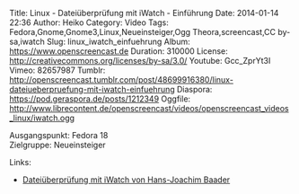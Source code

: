 Title: Linux - Dateiüberprüfung mit iWatch - Einführung
Date: 2014-01-14 22:36
Author: Heiko
Category: Video
Tags: Fedora,Gnome,Gnome3,Linux,Neueinsteiger,Ogg Theora,screencast,CC by-sa,iwatch
Slug: linux_iwatch_einfuehrung
Album: https://www.openscreencast.de
Duration: 310000
License: http://creativecommons.org/licenses/by-sa/3.0/
Youtube: Gcc_ZprYt3I
Vimeo: 82657987
Tumblr: http://openscreencast.tumblr.com/post/48699916380/linux-dateiueberpruefung-mit-iwatch-einfuehrung
Diaspora: https://pod.geraspora.de/posts/1212349
Oggfile: http://www.librecontent.de/openscreencast/videos/openscreencast_videos_linux/iwatch.ogg

Ausgangspunkt: Fedora 18  
Zielgruppe: Neueinsteiger  

Links:

  * [Dateiüberprüfung mit iWatch von Hans-Joachim Baader](http://www.pro-linux.de/artikel/2/1615/dateiueberpruefung-mit-iwatch.html "Link zu pro-linux")

